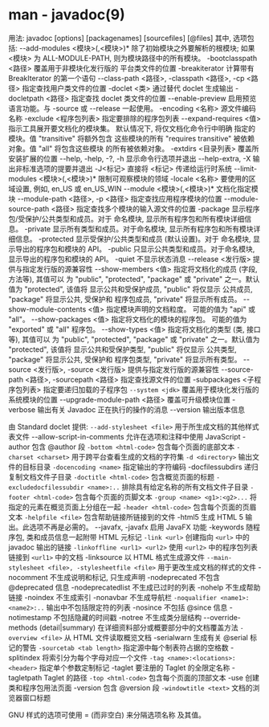 # man - javadoc(9)

用法:
    javadoc [options] [packagenames] [sourcefiles] [@files]
其中, 选项包括:
    --add-modules <模块>(,<模块>)*
                  除了初始模块之外要解析的根模块;
                  如果 <模块> 为 ALL-MODULE-PATH,
                  则为模块路径中的所有模块。
    -bootclasspath <路径>
                  覆盖用于非模块化发行版的
                  平台类文件的位置
    -breakiterator
                  计算带有 BreakIterator 的第一个语句
    --class-path <路径>, -classpath <路径>, -cp <路径>
                  指定查找用户类文件的位置
    -doclet <类>   通过替代 doclet 生成输出
    -docletpath <路径>
                  指定查找 doclet 类文件的位置
    --enable-preview
                  启用预览语言功能。与 -source 或 --release
                  一起使用。
    -encoding <名称>
                  源文件编码名称
    -exclude <程序包列表>
                  指定要排除的程序包列表
    --expand-requires <值>
                  指示工具展开要文档化的模块集。
                  默认情况下, 将仅文档化命令行中明确
                  指定的模块。值 "transitive" 将额外包含
                  这些模块的所有 "requires transitive"
                  被依赖对象。值 "all" 将包含这些模块
                  的所有被依赖对象。
    -extdirs <目录列表>
                  覆盖所安装扩展的位置
    --help, -help, -?, -h
                  显示命令行选项并退出
    --help-extra, -X
                  输出非标准选项的提要并退出
    -J<标记>        直接将 <标记> 传递给运行时系统
    --limit-modules <模块>(,<模块>)*
                  限制可观察模块的领域
    -locale <名称>  要使用的区域设置, 例如, en_US 或 en_US_WIN
    --module <模块>(,<模块>)*
                  文档化指定模块
    --module-path <路径>, -p <路径>
                  指定查找应用程序模块的位置
    --module-source-path <路径>
                  指定查找多个模块的输入源文件的位置
    -package
                  显示程序包/受保护/公共类型和成员。对于
                  命名模块, 显示所有程序包和所有模块详细信息。
    -private
                  显示所有类型和成员。对于命名模块,
                  显示所有程序包和所有模块详细信息。
    -protected
                  显示受保护/公共类型和成员 (默认设置)。对于
                  命名模块, 显示导出的程序包和模块的 API。
    -public
                  只显示公共类型和成员。对于命名模块,
                  显示导出的程序包和模块的 API。
    -quiet        不显示状态消息
    --release <发行版>
                  提供与指定发行版的源兼容性
    --show-members <值>
                  指定将文档化的成员 (字段, 方法等), 其值可以
                  为 "public", "protected", "package" 或
                  "private" 之一。默认值为 "protected", 该值将
                  显示公共和受保护成员, "public" 将仅显示
                  公共成员, "package" 将显示公共, 受保护和
                  程序包成员, "private" 将显示所有成员。
    --show-module-contents <值>
                  指定模块声明的文档粒度。
                  可能的值为 "api" 或 "all"。
    --show-packages <值>
                  指定将文档化的模块的程序包。
                  可能的值为 "exported" 或 "all" 程序包。
    --show-types <值>
                  指定将文档化的类型 (类, 接口等), 其值可以
                  为 "public", "protected", "package" 或
                  "private" 之一。默认值为 "protected", 该值将
                  显示公共和受保护类型, "public" 将仅显示
                  公共类型, "package" 将显示公共, 受保护和
                  程序包类型, "private" 将显示所有类型。
    --source <发行版>, -source <发行版>
                  提供与指定发行版的源兼容性
    --source-path <路径>, -sourcepath <路径>
                  指定查找源文件的位置
    -subpackages <子程序包列表>
                  指定要递归加载的子程序包
    `--system <jdk>`
                  覆盖用于模块化发行版的系统模块的位置
    --upgrade-module-path <路径>
                  覆盖可升级模块位置
    -verbose      输出有关 Javadoc 正在执行的操作的消息
    --version     输出版本信息

由 Standard doclet 提供:
    `--add-stylesheet <file>`
                  用于所生成文档的其他样式表文件
    --allow-script-in-comments
                  允许在选项和注释中使用 JavaScript
    -author       包含 @author 段
    `-bottom <html-code>`
                  包含每个页面的底部文本
    `-charset <charset>`
                  用于跨平台查看生成的文档的字符集
    `-d <directory>`
                  输出文件的目标目录
    `-docencoding <name>`
                  指定输出的字符编码
    -docfilessubdirs
                  递归复制文档文件子目录
    `-doctitle <html-code>`
                  包含概览页面的标题
    `-excludedocfilessubdir <name>:..`
                  排除具有给定名称的所有文档文件子目录
    `-footer <html-code>`
                  包含每个页面的页脚文本
    `-group <name> <g1>:<g2>...`
                  将指定的元素在概览页面上分组在一起
    `-header <html-code>`
                  包含每个页面的页眉文本
    `-helpfile <file>`
                  包含帮助链接所链接到的文件
    -html5        生成 HTML 5 输出。此选项不再是必需的。
    --javafx, -javafx
                  启用 JavaFX 功能
    -keywords     随程序包, 类和成员信息一起附带 HTML 元标记
    `-link <url>`   创建指向 `<url>` 中的 javadoc 输出的链接
    `-linkoffline <url1> <url2>`
                  使用 `<url2>` 中的程序包列表链接到 `<url1>` 中的文档
    -linksource   以 HTML 格式生成源文件
    `--main-stylesheet <file>, -stylesheetfile <file>`
                  用于更改生成文档的样式的文件
    -nocomment    不生成说明和标记, 只生成声明
    -nodeprecated
                  不包含 @deprecated 信息
    -nodeprecatedlist
                  不生成已过时的列表
    -nohelp       不生成帮助链接
    -noindex      不生成索引
    -nonavbar     不生成导航栏
    `-noqualifier <name1>:<name2>:..`
                  输出中不包括限定符的列表
    -nosince      不包括 @since 信息
    -notimestamp  不包括隐藏的时间戳
    -notree       不生成类分层结构
    --override-methods (detail|summary)
                  在详细资料部分或概要部分中的文档覆盖方法
    `-overview <file>`
                  从 HTML 文件读取概览文档
    -serialwarn   生成有关 @serial 标记的警告
    `-sourcetab <tab length>`
                  指定源中每个制表符占据的空格数
    -splitindex   将索引分为每个字母对应一个文件
    `-tag <name>:<locations>:<header>`
                  指定单个参数定制标记
    -taglet       要注册的 Taglet 的全限定名称
    -tagletpath   Taglet 的路径
    `-top <html-code>`
                  包含每个页面的顶部文本
    -use          创建类和程序包用法页面
    -version      包含 @version 段
    `-windowtitle <text>`
                  文档的浏览器窗口标题

GNU 样式的选项可使用 = (而非空白) 来分隔选项名称
及其值。